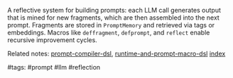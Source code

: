 A reflective system for building prompts: each LLM call generates output that is mined for new fragments, which are then assembled into the next prompt. Fragments are stored in `PromptMemory` and retrieved via tags or embeddings. Macros like `deffragment`, `defprompt`, and `reflect` enable recursive improvement cycles.

Related notes: [prompt-compiler-dsl](prompt-compiler-dsl.md), [runtime-and-prompt-macro-dsl](runtime-and-prompt-macro-dsl.md) [index](../../unique/index.md)

#tags: #prompt #llm #reflection
